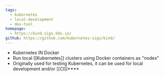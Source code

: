 ```yaml
---
tags:
  - kubernetes
  - local-development
  - dev-tool
homepage:
  - https://kind.sigs.k8s.io/
github: https://github.com/kubernetes-sigs/kind/
---
```

- Kubernetes IN Docker
- Run local [[Kubernetes]] clusters using Docker containers as "nodes"
- Originally used for testing Kubernetes, it can be used for local development and/or [[CI]]****